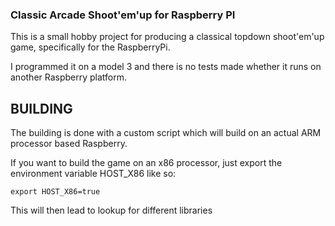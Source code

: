 ### Classic Arcade Shoot'em'up for Raspberry PI

This is a small hobby project for producing a classical topdown shoot'em'up game,
specifically for the RaspberryPi. 

I programmed it on a model 3 and there is no tests made whether it 
runs on another Raspberry platform. 

## BUILDING
The building is done with a custom script which will build on an 
actual ARM processor based Raspberry. 

If you want to build the game on an x86 processor, just export the 
environment variable HOST_X86 like so: 

`export HOST_X86=true`

This will then lead to lookup for different libraries
